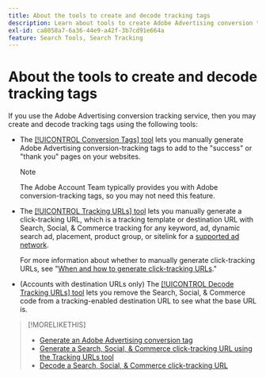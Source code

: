 ```yaml
---
title: About the tools to create and decode tracking tags
description: Learn about tools to create Adobe Advertising conversion tracking tags and Search, Social, & Commerce click-tracking tags and how to decode existing click-tracking tags.
exl-id: ca8058a7-6a36-44e9-a42f-3b7cd91e664a
feature: Search Tools, Search Tracking
---
```

# About the tools to create and decode tracking tags

If you use the Adobe Advertising conversion tracking service, then you may create and decode tracking tags using the following tools:

* The [[!UICONTROL Conversion Tags] tool](conversion-tag-generate.md) lets you manually generate Adobe Advertising conversion-tracking tags to add to the "success" or "thank you" pages on your websites.

  >[!NOTE]
  >
  >The Adobe Account Team typically provides you with Adobe conversion-tracking tags, so you may not need this feature.

* The [[!UICONTROL Tracking URLs] tool](click-tracking-url-generate.md) lets you manually generate a click-tracking URL, which is a tracking template or destination URL with Search, Social, & Commerce tracking for any keyword, ad, dynamic search ad, placement, product group, or sitelink for a [supported ad network](/help/search-social-commerce/introduction/supported-inventory.md).

  For more information about whether to manually generate click-tracking URLs, see "[When and how to generate click-tracking URLs](/help/search-social-commerce/tracking/click-tracking-ways-to-generate.md)."

* (Accounts with destination URLs only) The [[!UICONTROL Decode Tracking URLs] tool](click-tracking-url-decode.md) lets you remove the Search, Social, & Commerce code from a tracking-enabled destination URL to see what the base URL is.

>[!MORELIKETHIS]
>
>* [Generate an Adobe Advertising conversion tag](conversion-tag-generate.md)
>* [Generate a Search, Social, & Commerce click-tracking URL using the Tracking URLs tool](click-tracking-url-generate.md)
>* [Decode a Search, Social, & Commerce click-tracking URL](click-tracking-url-decode.md)
